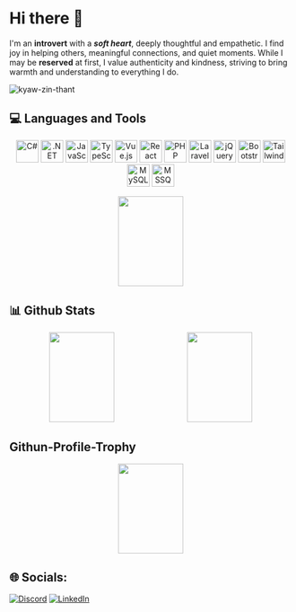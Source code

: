 # Hi there 👋
<p>I'm an <b>introvert</b> with a <i><b>soft heart</b></i>, deeply thoughtful and empathetic. I find joy in helping others, meaningful connections, and quiet moments. While I may be <b>reserved</b> at first, I value authenticity and kindness, striving to bring warmth and understanding to everything I do.
</p>
<p align="left"> <img src="https://komarev.com/ghpvc/?username=KyawZin-boop&label=Profile%20views&color=0e75b6&style=flat" alt="kyaw-zin-thant" /> </p>

## 💻 Languages and Tools 
<p align="center">
    <img src="https://cdn.jsdelivr.net/gh/devicons/devicon/icons/csharp/csharp-original.svg" alt="C#" width="40" height="40"/>
    <img src="https://cdn.jsdelivr.net/gh/devicons/devicon/icons/dotnetcore/dotnetcore-original.svg" alt=".NET" width="40" height="40"/>
  <img src="https://cdn.jsdelivr.net/gh/devicons/devicon/icons/javascript/javascript-original.svg" alt="JavaScript" width="40" height="40"/>
  <img src="https://upload.wikimedia.org/wikipedia/commons/4/4c/Typescript_logo_2020.svg" alt="TypeScript" width="40" height="40"/>
<img src="https://upload.wikimedia.org/wikipedia/commons/9/95/Vue.js_Logo_2.svg" alt="Vue.js" width="40" height="40"/>
  <img src="https://cdn.jsdelivr.net/gh/devicons/devicon/icons/react/react-original.svg" alt="React" width="40" height="40"/>
  <img src="https://cdn.jsdelivr.net/gh/devicons/devicon/icons/php/php-original.svg" alt="PHP" width="40" height="40"/>
  <img src="https://upload.wikimedia.org/wikipedia/commons/9/9a/Laravel.svg" alt="Laravel" width="40" height="40"/>
    <img src="https://cdn.jsdelivr.net/gh/devicons/devicon/icons/jquery/jquery-original.svg" alt="jQuery" width="40" height="40"/>
    <img src="https://cdn.jsdelivr.net/gh/devicons/devicon/icons/bootstrap/bootstrap-original.svg" alt="Bootstrap" width="40" height="40"/>
    <img src="https://upload.wikimedia.org/wikipedia/commons/d/d5/Tailwind_CSS_Logo.svg" alt="Tailwind" width="40" height="40"/>
  <img src="https://cdn.jsdelivr.net/gh/devicons/devicon/icons/mysql/mysql-original.svg" alt="MySQL" width="40" height="40"/>
    <img src="https://cdn.jsdelivr.net/gh/devicons/devicon/icons/microsoftsqlserver/microsoftsqlserver-plain.svg" alt="MSSQL" width="40" height="40"/>
</p>

<p align="center" margin-top="10">
  <img height="160px" width="48%" src="https://github-readme-stats.vercel.app/api/top-langs/?username=KyawZin-boop&layout=compact&theme=radical">
</p>

## 📊 Github Stats
<p align="center">
  <img height="160px" width="48%" src ="https://github-readme-stats.vercel.app/api?username=KyawZin-boop&theme=radical&show_icons=true&hide_border=true&count_private=true">
  <img height="160px" width="48%" src ="https://github-readme-streak-stats.herokuapp.com/?user=KyawZin-boop&theme=radical&hide_border=true">
</p>

## Githun-Profile-Trophy
<p align="center">
    <img height="160px" width="48%" src="https://github-profile-trophy.vercel.app/?username=ryo-ma&theme=onedark">
</p>

## 🌐 Socials:

[![Discord](https://img.shields.io/badge/Discord-%237289DA.svg?logo=discord&logoColor=white)](https://discord.gg/killua77)
[![LinkedIn](https://img.shields.io/badge/LinkedIn-%230077B5.svg?logo=linkedin&logoColor=white)](https://www.linkedin.com/in/kyaw-zin-thant-5b7192314/)



